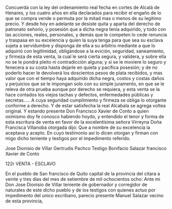 Concuerda con la ley del ordenamiento real fecha en cortes de Alcalá de Henares, y los cuatro años en ella declarados para recibir el engaño de lo que se compra vende o permuta por la mitad mas o menos de su legitimo precio. Y desde hoy en adelante se desiste quita y aparta del derecho de patronato señorio, y posesión que a dicha negra tenia adquirido, y todo con las acciones, reales, personales, y demás que le competen lo cede renuncia y traspasa en su excelencia y quien la suya tenga para que sea su esclava sujeta a servidumbre y disponga de ella a su arbitrio mediante a que lo adquirió con legitimidad, obligándose a la evición, seguridad, saneamiento, y firmeza de esta venta, la cual le será cierta segura, y validera, y sobre ella no se le pondrá pleito ni contradicción alguna; y si se le moviere lo seguro y fenecera a su costa hasta dejarle en quieta y pacífica posesión; y de no poderlo hacer le devolverá los doscientos pesos de plata recibidos, y mas valor que con el tiempo haya adquirido dicha negra, costos y costas daños y perjuicios que se le impongan solo con su simple juramento, en que se le releva de otra prueba aunque por derecho se requiera, y esta venta se la hace contados los viejos tachas y defectos, enfermedades públicas y secretas..... A cuya seguridad cumplimiento y firmeza se obliga lo otorgante conforme a derecho. Y de estar satisfecha la real Alcabala se agrega voltea original. Y estando presente Don Francisco Xavier de Conto a quien oximismo doy fe conosco habiendo hoydo, y entendido el tenor y forma de esta escritura de venta en favor de la excelentísima señora Virreyna Doña Francisca Villanoba otorgada dijo: Que a nombre de su excelencia la aceptava y acepto. En cuyo testimonio así lo dicen otorgan y firman con migo dicho teniente y testigos por el impedimento referido.

Jose Dionisio de Villar
Gertrudis Pachco
Testigo Bonifacio Salazar
francisco Xavier de Conto

122r VENTA - ESCLAVO

En el pueblo de San francisco de Quito capital de la provincia del citara a veinte y tres días del mes de setiembre de mil ochocientos ocho: Ante mi Don Jose Dionisio de Villar teniente de gobernador y corregidor de naturales de este dicho pueblo y de los testigos con quienes actuo por impedimento del unico escribano, parecio presente Manuel Salazar vecino de esta provincia,